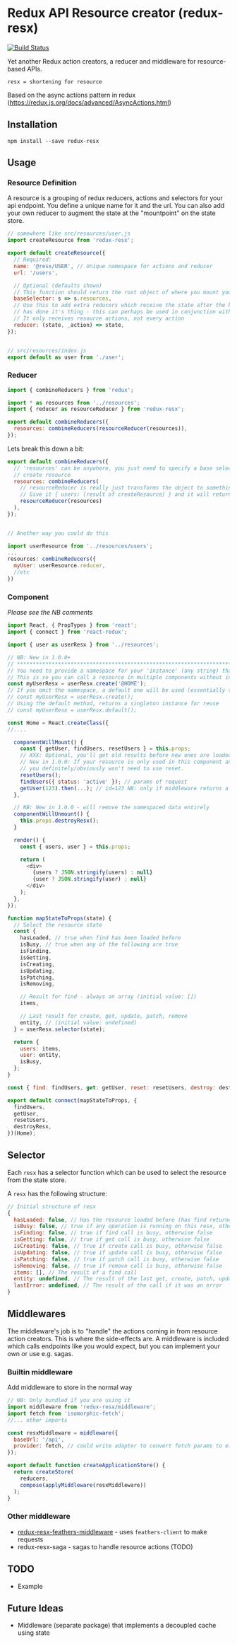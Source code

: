 # Redux API Resource creator (redux-resx)

[![Build Status](https://travis-ci.org/fixate/redux-resx.svg?branch=master)](https://travis-ci.org/fixate/redux-resx)

Yet another Redux action creators, a reducer and middleware for resource-based APIs.

`resx = shortening for resource`

Based on the async actions pattern in redux (https://redux.js.org/docs/advanced/AsyncActions.html)

## Installation

```shell
npm install --save redux-resx
```

## Usage

### Resource Definition

A resource is a grouping of redux reducers, actions and selectors for your api endpoint. You define a unique name for it and the url. You can also add your own reducer to augment the state at the "mountpoint" on the state store.

```javascript
// somewhere like src/resources/user.js
import createResource from 'redux-resx';

export default createResource({
  // Required:
  name: '@resx/USER', // Unique namespace for actions and reducer
  url: '/users',

  // Optional (defaults shown)
  // This function should return the root object of where you mount your state
  baseSelector: s => s.resources,
  // Use this to add extra reducers which receive the state after the built-in reducer
  // has done it's thing - this can perhaps be used in conjunction with custom middleware
  // It only receives resource actions, not every action
  reducer: (state, _action) => state,
});


// src/resources/index.js
export default as user from './user';
```

### Reducer

```javascript
import { combineReducers } from 'redux';

import * as resources from '../resources';
import { reducer as resourceReducer } from 'redux-resx';

export default combineReducers({
  resources: combineReducers(resourceReducer(resources)),
});
```

Lets break this down a bit:

```javascript
export default combineReducers({
  // 'resources' can be anywhere, you just need to specify a base selector that selects it in
  // create resource
  resources: combineReducers(
    // resourceReducer is really just transforms the object to something that combineReducers can use
    // Give it { users: [result of createResource] } and it will return { users: reducerFn } - simple
    resourceReducer(resources)
  ),
});


// Another way you could do this

import userResource from '../resources/users';
...
resources: combineReducers({
  myUser: userResource.reducer,
  //etc
})
```

### Component

*Please see the NB comments*

```javascript
import React, { PropTypes } from 'react';
import { connect } from 'react-redux';

import { user as userResx } from '../resources';

// NB: New in 1.0.0+
// *************************************************************************
// You need to provide a namespace for your 'instance' (any string) that you want to use.
// This is so you can call a resource in multiple components without interferance.
const myUserResx = userResx.create('@HOME');
// If you omit the namespace, a default one will be used (essentially the same behaviour prior to 1.0.0)
// const myUserResx = userResx.create();
// Using the default method, returns a singleton instance for reuse
// const myUserResx = userResx.default();

const Home = React.createClass({
//....

  componentWillMount() {
    const { getUser, findUsers, resetUsers } = this.props;
    // XXX: Optional, you'll get old results before new ones are loaded if you don't do this.
    // New in 1.0.0: If your resource is only used in this component and you destroy on unmount,
    // you definitely/obviously won't need to use reset.
    resetUsers();
    findUsers({ status: 'active' }); // params of request
    getUser(123).then(...); // id=123 NB: only if middleware returns a promise
  },

  // NB: New in 1.0.0 - will remove the namespaced data entirely
  componentWillUnmount() {
    this.props.destroyResx();
  }

  render() {
    const { users, user } = this.props;

    return (
      <div>
        {users ? JSON.stringify(users) : null}
        {user ? JSON.stringify(user) : null}
      </div>
    );
  },
});

function mapStateToProps(state) {
  // Select the resource state
  const {
    hasLoaded, // true when find has been loaded before
    isBusy, // true when any of the following are true
    isFinding,
    isGetting,
    isCreating,
    isUpdating,
    isPatching,
    isRemoving,

    // Result for find - always an array (initial value: [])
    items,

    // Last result for create, get, update, patch, remove
    entity, // (initial value: undefined)
  } = userResx.selector(state);

  return {
    users: items,
    user: entity,
    isBusy,
  };
}

const { find: findUsers, get: getUser, reset: resetUsers, destroy: destroyResx } = myUserResx.actions;

export default connect(mapStateToProps, {
  findUsers,
  getUser,
  resetUsers,
  destroyResx,
})(Home);
```

## Selector

Each `resx` has a selector function which can be used to select the resource from the state store.

A `resx` has the following structure:

```javascript
// Initial structure of resx
{
  hasLoaded: false, // Has the resource loaded before (has find returned a result and items populated)
  isBusy: false, // true if any operation is running on this resx, otherwise false
  isFinding: false, // true if find call is busy, otherwise false
  isGetting: false, // true if get call is busy, otherwise false
  isCreating: false, // true if create call is busy, otherwise false
  isUpdating: false, // true if update call is busy, otherwise false
  isPatching: false, // true if patch call is busy, otherwise false
  isRemoving: false, // true if remove call is busy, otherwise false
  items: [], // The result of a find call
  entity: undefined, // The result of the last get, create, patch, update and remove call
  lastError: undefined, // The result of the call if it was an error
}
```

## Middlewares

The middleware's job is to "handle" the actions coming in from resource action creators. This
is where the side-effects are. A middleware is included which calls endpoints like
you would expect, but you can implement your own or use e.g. sagas.

### Builtin middleware

Add middleware to store in the normal way

```javascript
// NB: Only bundled if you are using it
import middleware from 'redux-resx/middleware';
import fetch from 'isomorphic-fetch';
//... other imports

const resxMiddleware = middleware({
  baseUrl: '/api',
  provider: fetch, // could write adapter to convert fetch params to e.g. request/jquery
});

export default function createApplicationStore() {
  return createStore(
    reducers,
    compose(applyMiddleware(resxMiddleware))
  );
}
```

### Other middleware

- [redux-resx-feathers-middleware](https://github.com/fixate/redux-resx-feathers-middleware) - uses `feathers-client` to make requests
- redux-resx-saga - sagas to handle resource actions (TODO)

## TODO

* Example

## Future Ideas

* Middleware (separate package) that implements a decoupled cache using state
